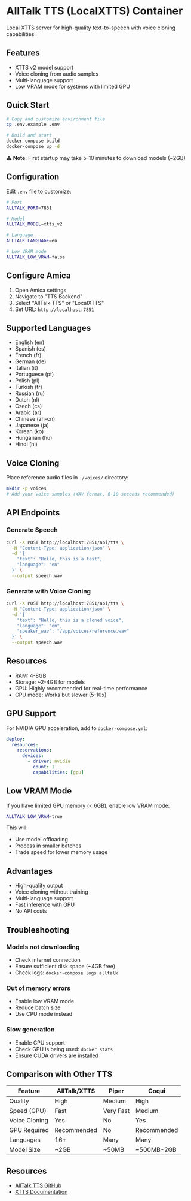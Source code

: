 # AllTalk TTS (LocalXTTS) Container

Local XTTS server for high-quality text-to-speech with voice cloning capabilities.

## Features

- XTTS v2 model support
- Voice cloning from audio samples
- Multi-language support
- Low VRAM mode for systems with limited GPU

## Quick Start

```bash
# Copy and customize environment file
cp .env.example .env

# Build and start
docker-compose build
docker-compose up -d
```

⚠️ **Note**: First startup may take 5-10 minutes to download models (~2GB)

## Configuration

Edit `.env` file to customize:

```bash
# Port
ALLTALK_PORT=7851

# Model
ALLTALK_MODEL=xtts_v2

# Language
ALLTALK_LANGUAGE=en

# Low VRAM mode
ALLTALK_LOW_VRAM=false
```

## Configure Amica

1. Open Amica settings
2. Navigate to "TTS Backend"
3. Select "AllTalk TTS" or "LocalXTTS"
4. Set URL: `http://localhost:7851`

## Supported Languages

- English (en)
- Spanish (es)
- French (fr)
- German (de)
- Italian (it)
- Portuguese (pt)
- Polish (pl)
- Turkish (tr)
- Russian (ru)
- Dutch (nl)
- Czech (cs)
- Arabic (ar)
- Chinese (zh-cn)
- Japanese (ja)
- Korean (ko)
- Hungarian (hu)
- Hindi (hi)

## Voice Cloning

Place reference audio files in `./voices/` directory:

```bash
mkdir -p voices
# Add your voice samples (WAV format, 6-10 seconds recommended)
```

## API Endpoints

### Generate Speech
```bash
curl -X POST http://localhost:7851/api/tts \
  -H "Content-Type: application/json" \
  -d '{
    "text": "Hello, this is a test",
    "language": "en"
  }' \
  --output speech.wav
```

### Generate with Voice Cloning
```bash
curl -X POST http://localhost:7851/api/tts \
  -H "Content-Type: application/json" \
  -d '{
    "text": "Hello, this is a cloned voice",
    "language": "en",
    "speaker_wav": "/app/voices/reference.wav"
  }' \
  --output speech.wav
```

## Resources

- RAM: 4-8GB
- Storage: ~2-4GB for models
- GPU: Highly recommended for real-time performance
- CPU mode: Works but slower (5-10x)

## GPU Support

For NVIDIA GPU acceleration, add to `docker-compose.yml`:

```yaml
deploy:
  resources:
    reservations:
      devices:
        - driver: nvidia
          count: 1
          capabilities: [gpu]
```

## Low VRAM Mode

If you have limited GPU memory (< 6GB), enable low VRAM mode:

```bash
ALLTALK_LOW_VRAM=true
```

This will:
- Use model offloading
- Process in smaller batches
- Trade speed for lower memory usage

## Advantages

- High-quality output
- Voice cloning without training
- Multi-language support
- Fast inference with GPU
- No API costs

## Troubleshooting

### Models not downloading
- Check internet connection
- Ensure sufficient disk space (~4GB free)
- Check logs: `docker-compose logs alltalk`

### Out of memory errors
- Enable low VRAM mode
- Reduce batch size
- Use CPU mode instead

### Slow generation
- Enable GPU support
- Check GPU is being used: `docker stats`
- Ensure CUDA drivers are installed

## Comparison with Other TTS

| Feature | AllTalk/XTTS | Piper | Coqui |
|---------|--------------|-------|-------|
| Quality | High | Medium | High |
| Speed (GPU) | Fast | Very Fast | Medium |
| Voice Cloning | Yes | No | Yes |
| GPU Required | Recommended | No | Recommended |
| Languages | 16+ | Many | Many |
| Model Size | ~2GB | ~50MB | ~500MB-2GB |

## Resources

- [AllTalk TTS GitHub](https://github.com/erew123/alltalk_tts)
- [XTTS Documentation](https://docs.coqui.ai/en/latest/models/xtts.html)
